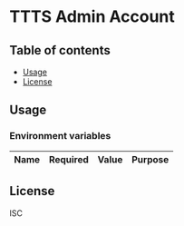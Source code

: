 # TTTS Admin Account

## Table of contents

* [Usage](#usage)
* [License](#license)

## Usage

### Environment variables

| Name | Required | Value | Purpose |
| ---- | -------- | ----- | ------- |

## License

ISC
